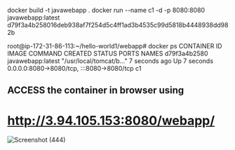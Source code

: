 docker build -t javawebapp .
 docker run --name c1 -d -p 8080:8080 javawebapp:latest
d79f3a4b258016deb938af7f254d5c4ff1ad3b4535c99d5818b4448938dd982b


root@ip-172-31-86-113:~/hello-world1/webapp# docker ps
CONTAINER ID   IMAGE               COMMAND                  CREATED         STATUS         PORTS                                       NAMES
d79f3a4b2580   javawebapp:latest   "/usr/local/tomcat/b…"   7 seconds ago   Up 7 seconds   0.0.0.0:8080->8080/tcp, :::8080->8080/tcp   c1

## ACCESS the container in browser using
# http://3.94.105.153:8080/webapp/

![Screenshot (444)](https://github.com/user-attachments/assets/3e7f6e6a-8085-4101-a34e-33ec633f928f)
